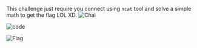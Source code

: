 This challenge just require you connect using `ncat` tool and solve a simple math to get the flag LOL XD.
![Chal](https://github.com/user-attachments/assets/91306da1-6a38-4dbb-8586-48c774769562)


![code](https://github.com/user-attachments/assets/90adfebc-159f-457d-9062-7d30f4076e8b)


![Flag](https://github.com/user-attachments/assets/3098654b-eb2c-4522-8604-905cfff52c28)
